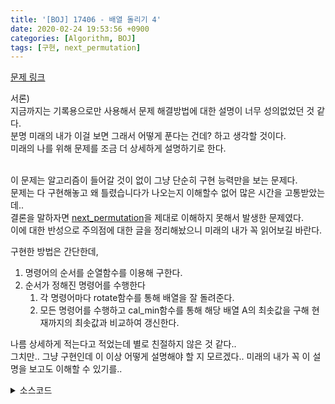 ```yaml
---
title: '[BOJ] 17406 - 배열 돌리기 4'
date: 2020-02-24 19:53:56 +0900
categories: [Algorithm, BOJ]
tags: [구현, next_permutation]
---
```


[문제 링크](https://www.acmicpc.net/problem/17406)

서론)<br>
지금까지는 기록용으로만 사용해서 문제 해결방법에 대한 설명이 너무 성의없었던 것 같다.<br>
분명 미래의 내가 이걸 보면 그래서 어떻게 푼다는 건데? 하고 생각할 것이다.<br>
미래의 나를 위해 문제를 조금 더 상세하게 설명하기로 한다.<br><br>

이 문제는 알고리즘이 들어갈 것이 없이 그냥 단순히 구현 능력만을 보는 문제다.<br>
문제는 다 구현해놓고 왜 틀렸습니다가 나오는지 이해할수 없어 많은 시간을 고통받았는데..<br>
결론을 말하자면 [next_permutation](https://gjdms611.github.io/posts/next_permutation/)을 제대로 이해하지 못해서 발생한 문제였다.<br>
이에 대한 반성으로 주의점에 대한 글을 정리해놨으니 미래의 내가 꼭 읽어보길 바란다.<br>

구현한 방법은 간단한데,<br>
1. 명령어의 순서를 순열함수를 이용해 구한다.
2. 순서가 정해진 명령어를 수행한다
    1. 각 명령어마다 rotate함수를 통해 배열을 잘 돌려준다.
    2. 모든 명령어를 수행하고 cal_min함수를 통해 해당 배열 A의 최솟값을 구해 현재까지의 최솟값과 비교하여 갱신한다.

나름 상세하게 적는다고 적었는데 별로 친절하지 않은 것 같다..<br>
그치만.. 그냥 구현인데 이 이상 어떻게 설명해야 할 지 모르겠다.. 미래의 내가 꼭 이 설명을 보고도 이해할 수 있기를..

<details>
  <summary> 소스코드 </summary>
    <div markdown="1">

```c++
#include <iostream>
#include <limits.h>
#include <algorithm>
#include <functional>
#include <vector>
#include <string.h>
using namespace std;
typedef tuple<int, int, int> T;

int n, m, A[55][55], buf[55][55], ans = INT32_MAX;
int dr[4][2] = { {0, -1}, {1, 0}, {0, 1},{-1, 0} };
int dc[4][2] = { {1, 0}, {0, 1}, {-1, 0}, {0, -1} };
vector<T> v;

int cal_min(void) {
	int rtn = INT32_MAX;
	for (int i = 0; i < n; i++) {
		int sum = 0;
		for (int j = 0; j < m; j++)
			sum += buf[i][j];
		rtn = min(rtn, sum);
	}
	return rtn;
}

void rotate(int r, int c, int s) {
	int rotated[55][55] = { 0, };
	rotated[s][s] = buf[r][c];
	for (int i = 1; i <= s; i++)
		for (int k = 0; k < 4; k++)
			for (int j = -i; j < i; j++) {
				int x = j * dr[k][0] + i * dr[k][1], y = j * dc[k][0] + i * dc[k][1];
				rotated[x + s + dr[k][0]][y + s + dc[k][0]] = buf[x + r][y + c];
			}

	for (int i = 0; i < 2 * s + 1; i++)
		for (int j = 0; j < 2 * s + 1; j++)
			buf[r + i - s][c + j - s] = rotated[i][j];
}

void go(void) {
	memcpy(buf, A, sizeof(A));
	for (T q : v) {
		int r = get<0>(q), c = get<1>(q), s = get<2>(q);
		rotate(r, c, s);
	}
	ans = min(cal_min(), ans);
}

int main(void) {
	int k, r, c, s;
	scanf("%d %d %d", &n, &m, &k);
	for (int i = 0; i < n; i++) {
		for (int j = 0; j < m; j++) {
			scanf("%d", A[i] + j);
		}
	}
	for (int i = 0; i < k; i++) {
		scanf("%d %d %d", &r, &c, &s);
		v.push_back({ r - 1, c - 1, s });
	}

	sort(v.begin(), v.end());

	do {
		go();
	} while (next_permutation(v.begin(), v.end()));
	printf("%d", ans);
	return 0;
}
```